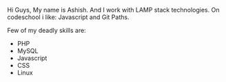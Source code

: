 Hi Guys,
My name is Ashish. And I work with LAMP stack technologies.
On codeschool i like: Javascript and Git Paths.

Few of my deadly skills are:
* PHP
* MySQL
* Javascript
* CSS
* Linux

